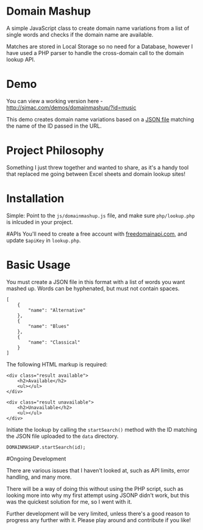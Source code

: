 # Domain Mashup
A simple JavaScript class to create domain name variations from a list of single words and checks if the domain name are available.

Matches are stored in Local Storage so no need for a Database, however I have used a PHP parser to handle the cross-domain call to the domain lookup API.

# Demo
You can view a working version here - http://sjmac.com/demos/domainmashup/?id=music

This demo creates domain name variations based on a [JSON file](http://sjmac.com/demos/domainmashup/data/music.json) matching the name of the ID passed in the URL.

# Project Philosophy
Something I just threw together and wanted to share, as it's a handy tool that replaced me going between Excel sheets and domain lookup sites! 

# Installation
Simple: Point to the `js/domainmashup.js` file, and make sure `php/lookup.php` is inlcuded in your project.

#APIs
You'll need to create a free account with [freedomainapi.com](http://freedomainapi.com/), and update `$apiKey` in `lookup.php`.

# Basic Usage
You must create a JSON file in this format with a list of words you want mashed up. Words can be hyphenated, but must not contain spaces.

```
[
    {
        "name": "Alternative"
    },
    {
        "name": "Blues"
    },
    {
        "name": "Classical"
    }
]
```

The following HTML markup is required:

```
<div class="result available">
	<h2>Available</h2>
	<ul></ul>
</div>

<div class="result unavailable">
	<h2>Unavailable</h2>
	<ul></ul>
</div>
```

Initiate the lookup by calling the `startSearch()` method with the ID matching the JSON file uploaded to the `data` directory. 

`DOMAINMASHUP.startSearch(id);`

#Ongoing Development

There are various issues that I haven't looked at, such as API limits, error handling, and many more. 

There will be a way of doing this without using the PHP script, such as looking more into why my first attempt using JSONP didn't work, but this was the quickest solution for me, so I went with it.

Further development will be very limited, unless there's a good reason to progress any further with it. Please play around and contribute if you like!

